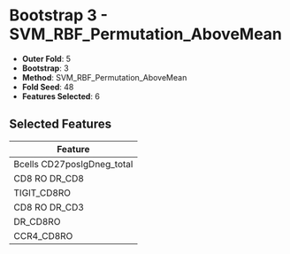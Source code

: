 # Bootstrap 3 - SVM_RBF_Permutation_AboveMean

- **Outer Fold**: 5
- **Bootstrap**: 3
- **Method**: SVM_RBF_Permutation_AboveMean
- **Fold Seed**: 48
- **Features Selected**: 6

## Selected Features

| Feature |
|---------|
| Bcells CD27posIgDneg_total |
| CD8 RO DR_CD8 |
| TIGIT_CD8RO |
| CD8 RO DR_CD3 |
| DR_CD8RO |
| CCR4_CD8RO |
